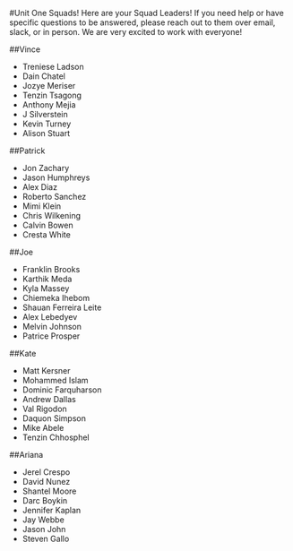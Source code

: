 #Unit One Squads!
Here are your Squad Leaders! If you need help or have specific questions to be answered, please reach out to them over email, slack, or in person. We are very excited to work with everyone!

##Vince
- Treniese Ladson
- Dain Chatel
- Jozye Meriser
- Tenzin Tsagong
- Anthony Mejia
- J Silverstein
- Kevin Turney
- Alison Stuart

##Patrick
- Jon Zachary
- Jason Humphreys
- Alex Diaz
- Roberto Sanchez
- Mimi Klein
- Chris Wilkening
- Calvin Bowen
- Cresta White

##Joe
- Franklin Brooks
- Karthik Meda
- Kyla Massey
- Chiemeka Ihebom
- Shauan Ferreira Leite
- Alex Lebedyev
- Melvin Johnson
- Patrice Prosper

##Kate
- Matt Kersner
- Mohammed Islam
- Dominic Farquharson
- Andrew Dallas
- Val Rigodon
- Daquon Simpson
- Mike Abele
- Tenzin Chhosphel

##Ariana
- Jerel Crespo
- David Nunez
- Shantel Moore
- Darc Boykin
- Jennifer Kaplan
- Jay Webbe
- Jason John
- Steven Gallo
